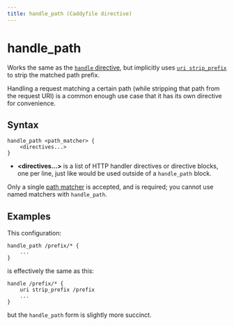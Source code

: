 ```yaml
---
title: handle_path (Caddyfile directive)
---
```


<script>
window.$(function() {
	// Add a link to [<path_matcher>] as a special case for this directive.
	// The matcher text includes <> characters which are parsed as HTML,
	// so we must use text() to change the link text.
	window.$('pre.chroma .s:contains("<path_matcher>")')
		.map(function(k, item) {
			let text = item.innerText.replace(/</g, '&lt;').replace(/>/g, '&gt;');
			window.$(item)
				.html('<a href="/docs/caddyfile/matchers#path-matchers" style="color: inherit;" title="Matcher token">' + text + '</a>')
				.removeClass('s')
				.addClass('nd');
		});
});
</script>

# handle_path

Works the same as the [`handle` directive](/docs/caddyfile/directives/handle), but implicitly uses [`uri strip_prefix`](/docs/caddyfile/directives/uri) to strip the matched path prefix.

Handling a request matching a certain path (while stripping that path from the request URI) is a common enough use case that it has its own directive for convenience.


## Syntax

```caddy-d
handle_path <path_matcher> {
	<directives...>
}
```

- **<directives...>** is a list of HTTP handler directives or directive blocks, one per line, just like would be used outside of a `handle_path` block.

Only a single [path matcher](/docs/caddyfile/matchers#path-matchers) is accepted, and is required; you cannot use named matchers with `handle_path`.

## Examples

This configuration:

```caddy-d
handle_path /prefix/* {
	...
}
```

is effectively the same as this:

```caddy-d
handle /prefix/* {
	uri strip_prefix /prefix
	...
}
```

but the `handle_path` form is slightly more succinct.
